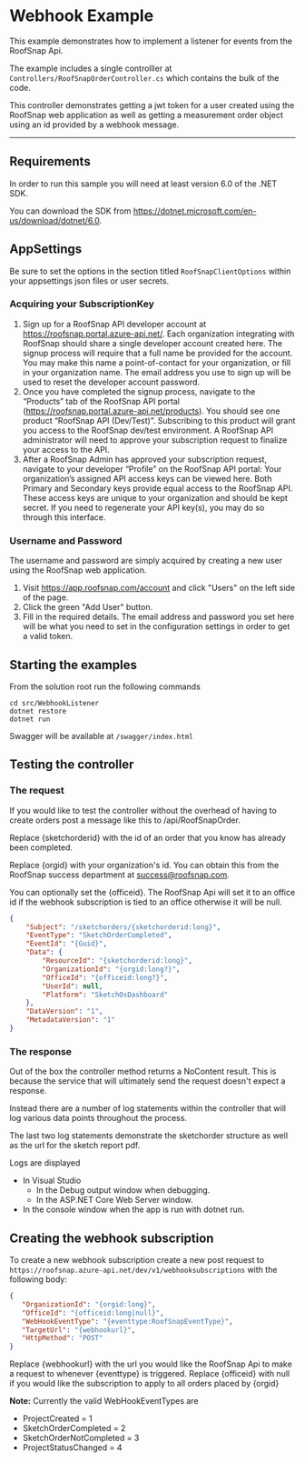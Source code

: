 # Webhook Example

This example demonstrates how to implement a listener for events from the RoofSnap Api.

The example includes a single controlller at `Controllers/RoofSnapOrderController.cs` which contains the bulk of the
code.

This controller demonstrates getting a jwt token for a user created using the RoofSnap web application as well as
getting
a measurement order object using an id provided by a webhook message.

***

## Requirements

In order to run this sample you will need at least version 6.0 of the .NET SDK.

You can download the SDK from https://dotnet.microsoft.com/en-us/download/dotnet/6.0.

## AppSettings

Be sure to set the options in the section titled `RoofSnapClientOptions` within your appsettings json files or user
secrets.

### Acquiring your SubscriptionKey

1. Sign up for a RoofSnap API developer account at https://roofsnap.portal.azure-api.net/.
   Each organization integrating with RoofSnap should share a single developer account
   created here. The signup process will require that a full name be provided for the
   account. You may make this name a point-of-contact for your organization, or fill in your
   organization name. The email address you use to sign up will be used to reset the
   developer account password.
2. Once you have completed the signup process, navigate to the “Products” tab of the
   RoofSnap API portal (https://roofsnap.portal.azure-api.net/products). You should see one
   product “RoofSnap API (Dev/Test)”. Subscribing to this product will grant you access to
   the RoofSnap dev/test environment. A RoofSnap API administrator will need to approve
   your subscription request to finalize your access to the API.
3. After a RoofSnap Admin has approved your subscription request, navigate to your
   developer “Profile” on the RoofSnap API portal:
   Your organization’s assigned API access keys can be viewed here. Both Primary and
   Secondary keys provide equal access to the RoofSnap API. These access keys are
   unique to your organization and should be kept secret. If you need to regenerate your
   API key(s), you may do so through this interface.

### Username and Password

The username and password are simply acquired by creating a new user using the RoofSnap web application.

1. Visit https://app.roofsnap.com/account and click "Users" on the left side of the page.
2. Click the green "Add User" button.
3. Fill in the required details. The email address and password you set here will be what you need to set in the
   configuration
   settings in order to get a valid token.

## Starting the examples
From the solution root run the following commands
```shell
cd src/WebhookListener
dotnet restore
dotnet run
```

Swagger will be available at `/swagger/index.html`

## Testing the controller

### The request

If you would like to test the controller without the overhead of having to create orders post a message like this to
/api/RoofSnapOrder.

Replace {sketchorderid} with the id of an order that you know has already been completed.

Replace {orgid} with your organization's id. You can obtain this from the RoofSnap success department at [success@roofsnap.com](mailto:success@roofsnap.com).

You can optionally set the {officeid}. The RoofSnap Api will set it to an office id if the webhook subscription
is tied to an office otherwise it will be null.

```json
{
    "Subject": "/sketchorders/{sketchorderid:long}",
    "EventType": "SketchOrderCompleted",
    "EventId": "{Guid}",
    "Data": {
        "ResourceId": "{sketchorderid:long}",
        "OrganizationId": "{orgid:long?}",
        "OfficeId": "{officeid:long?}",
        "UserId": null,
        "Platform": "SketchOsDashboard"
    },
    "DataVersion": "1",
    "MetadataVersion": "1"
}
```

### The response

Out of the box the controller method returns a NoContent result. This is because the service
that will ultimately send the request doesn't expect a response.

Instead there are a number of log statements within the controller that will log various data points throughout the
process.

The last two log statements demonstrate the sketchorder structure as well as the url for the sketch report pdf.

Logs are displayed

- In Visual Studio
    - In the Debug output window when debugging.
    - In the ASP.NET Core Web Server window.
- In the console window when the app is run with dotnet run.

## Creating the webhook subscription
To create a new webhook subscription create a new post request to ``https://roofsnap.azure-api.net/dev/v1/webhooksubscriptions`` with the following body:
```json
{
   "OrganizationId": "{orgid:long}",
   "OfficeId": "{officeid:long|null}",
   "WebHookEventType": "{eventtype:RoofSnapEventType}",
   "TargetUrl": "{webhookurl}",
   "HttpMethod": "POST"
}
```

Replace {webhookurl} with the url you would like the RoofSnap Api to make a request to whenever {eventtype} is triggered.
Replace {officeid} with null if you would like the subscription to apply to all orders placed by {orgid}

**Note:** Currently the valid WebHookEventTypes are 
- ProjectCreated = 1
- SketchOrderCompleted = 2
- SketchOrderNotCompleted = 3
- ProjectStatusChanged = 4